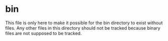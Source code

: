 bin
===

This file is only here to make it possible for the bin directory to exist
without files. Any other files in this directory should not be tracked
because binary files are not supposed to be tracked.
